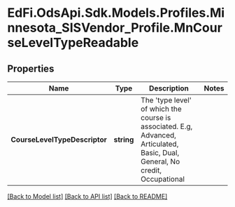 # EdFi.OdsApi.Sdk.Models.Profiles.Minnesota_SISVendor_Profile.MnCourseLevelTypeReadable
## Properties

Name | Type | Description | Notes
------------ | ------------- | ------------- | -------------
**CourseLevelTypeDescriptor** | **string** | The &#39;type level&#39; of which the course is associated. E.g, Advanced, Articulated, Basic, Dual, General, No credit, Occupational | 

[[Back to Model list]](../README.md#documentation-for-models) [[Back to API list]](../README.md#documentation-for-api-endpoints) [[Back to README]](../README.md)

